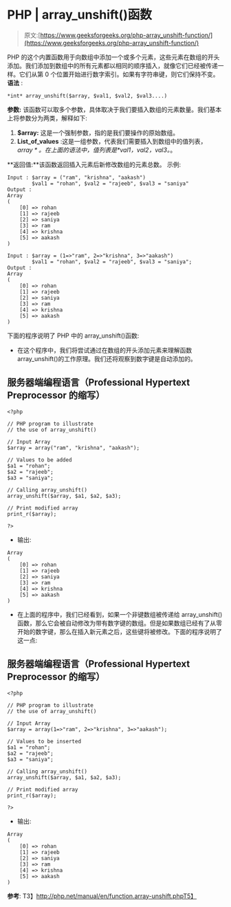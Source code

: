 # PHP | array_unshift()函数

> 原文:[https://www.geeksforgeeks.org/php-array_unshift-function/](https://www.geeksforgeeks.org/php-array_unshift-function/)

PHP 的这个内置函数用于向数组中添加一个或多个元素，这些元素在数组的开头添加。我们添加到数组中的所有元素都以相同的顺序插入，就像它们已经被传递一样。它们从第 0 个位置开始进行数字索引。如果有字符串键，则它们保持不变。
**语法** :

```
*int* array_unshift($array, $val1, $val2, $val3....)
```

**参数:**
该函数可以取多个参数，具体取决于我们要插入数组的元素数量。我们基本上将参数分为两类，解释如下:

1.  **$array:** 这是一个强制参数，指的是我们要操作的原始数组。
2.  **List_of_values** :这是一组参数，代表我们需要插入到数组中的值列表， *$array* 。在上面的语法中，值列表是 *$val1，$val2，$val3。*。

**返回值:**该函数返回插入元素后新修改数组的元素总数。
示例:

```
Input : $array = ("ram", "krishna", "aakash")
        $val1 = "rohan", $val2 = "rajeeb", $val3 = "saniya"
Output :
Array
(
    [0] => rohan
    [1] => rajeeb
    [2] => saniya
    [3] => ram
    [4] => krishna
    [5] => aakash
)

Input : $array = (1=>"ram", 2=>"krishna", 3=>"aakash")
        $val1 = "rohan", $val2 = "rajeeb", $val3 = "saniya";
Output :
Array
(
    [0] => rohan
    [1] => rajeeb
    [2] => saniya
    [3] => ram
    [4] => krishna
    [5] => aakash
)
```

下面的程序说明了 PHP 中的 array_unshift()函数:

*   在这个程序中，我们将尝试通过在数组的开头添加元素来理解函数 array_unshift()的工作原理。我们还将观察到数字键是自动添加的。

## 服务器端编程语言（Professional Hypertext Preprocessor 的缩写）

```
<?php

// PHP program to illustrate
// the use of array_unshift()

// Input Array
$array = array("ram", "krishna", "aakash");

// Values to be added
$a1 = "rohan";
$a2 = "rajeeb";
$a3 = "saniya";

// Calling array_unshift()
array_unshift($array, $a1, $a2, $a3);

// Print modified array
print_r($array);

?>
```

*   输出:

```
Array
(
    [0] => rohan
    [1] => rajeeb
    [2] => saniya
    [3] => ram
    [4] => krishna
    [5] => aakash
)
```

*   在上面的程序中，我们已经看到，如果一个非键数组被传递给 array_unshift()函数，那么它会被自动修改为带有数字键的数组。但是如果数组已经有了从零开始的数字键，那么在插入新元素之后，这些键将被修改。下面的程序说明了这一点:

## 服务器端编程语言（Professional Hypertext Preprocessor 的缩写）

```
<?php

// PHP program to illustrate
// the use of array_unshift()

// Input Array
$array = array(1=>"ram", 2=>"krishna", 3=>"aakash");

// Values to be inserted
$a1 = "rohan";
$a2 = "rajeeb";
$a3 = "saniya";

// Calling array_unshift()
array_unshift($array, $a1, $a2, $a3);

// Print modified array
print_r($array);

?>
```

*   输出:

```
Array
(
    [0] => rohan
    [1] => rajeeb
    [2] => saniya
    [3] => ram
    [4] => krishna
    [5] => aakash
)
```

**参考**:
T3】http://php.net/manual/en/function.array-unshift.phpT5】